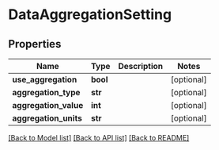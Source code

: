 # DataAggregationSetting

## Properties
Name | Type | Description | Notes
------------ | ------------- | ------------- | -------------
**use_aggregation** | **bool** |  | [optional] 
**aggregation_type** | **str** |  | [optional] 
**aggregation_value** | **int** |  | [optional] 
**aggregation_units** | **str** |  | [optional] 

[[Back to Model list]](../README.md#documentation-for-models) [[Back to API list]](../README.md#documentation-for-api-endpoints) [[Back to README]](../README.md)

